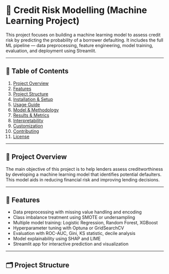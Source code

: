 # 🏦 Credit Risk Modelling (Machine Learning Project)

This project focuses on building a machine learning model to assess credit risk by predicting the probability of a borrower defaulting. It includes the full ML pipeline — data preprocessing, feature engineering, model training, evaluation, and deployment using Streamlit.

---

## 📌 Table of Contents

1. [Project Overview](#project-overview)  
2. [Features](#features)  
3. [Project Structure](#project-structure)  
4. [Installation & Setup](#installation--setup)  
5. [Usage Guide](#usage-guide)  
6. [Model & Methodology](#model--methodology)  
7. [Results & Metrics](#results--metrics)  
8. [Interpretability](#interpretability)  
9. [Customization](#customization)  
10. [Contributing](#contributing)  
11. [License](#license)  

---

## 📖 Project Overview

The main objective of this project is to help lenders assess creditworthiness by developing a machine learning model that identifies potential defaulters. This model aids in reducing financial risk and improving lending decisions.

---

## 🚀 Features

- Data preprocessing with missing value handling and encoding
- Class imbalance treatment using SMOTE or undersampling
- Multiple model training: Logistic Regression, Random Forest, XGBoost
- Hyperparameter tuning with Optuna or GridSearchCV
- Evaluation with ROC-AUC, Gini, KS statistic, decile analysis
- Model explainability using SHAP and LIME
- Streamlit app for interactive prediction and visualization

---

## 🗂️ Project Structure


